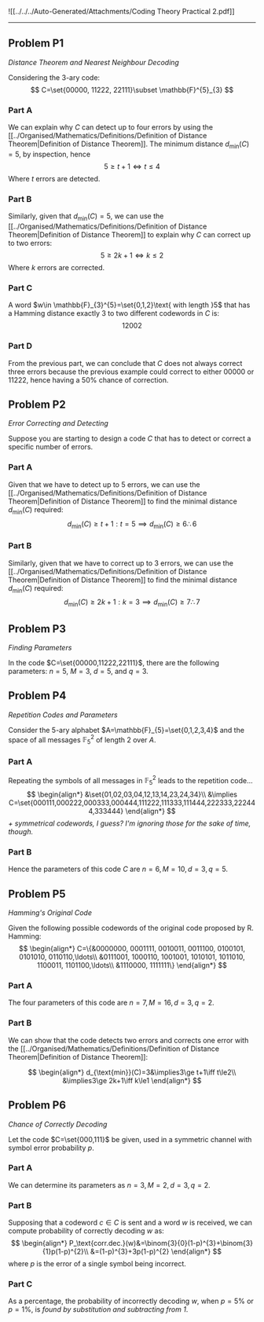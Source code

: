 ![[../../../Auto-Generated/Attachments/Coding Theory Practical 2.pdf]]

---

## Problem P1
*Distance Theorem and Nearest Neighbour Decoding*

Considering the $3$-ary code:
$$
C=\set{00000, 11222, 22111}\subset \mathbb{F}^{5}_{3}
$$

### Part A

We can explain why $C$ can detect up to four errors by using the [[../Organised/Mathematics/Definitions/Definition of Distance Theorem|Definition of Distance Theorem]]. The minimum distance $d_{\text{min}}(C)=5$, by inspection, hence
$$
5\ge t+1\iff t\le 4
$$
Where $t$ errors are detected.

### Part B

Similarly, given that $d_{\text{min}}(C)=5$, we can use the [[../Organised/Mathematics/Definitions/Definition of Distance Theorem|Definition of Distance Theorem]] to explain why $C$ can correct up to two errors:
$$
5\ge2k+1\iff k\le 2
$$
Where $k$ errors are corrected.

### Part C

A word $w\in \mathbb{F}_{3}^{5}=\set{0,1,2}\text{ with length }5$ that has a Hamming distance exactly $3$ to two different codewords in $C$ is:
$$
12002
$$

### Part D

From the previous part, we can conclude that $C$ does not always correct three errors because the previous example could correct to either $00000$ or $11222$, hence having a $50\%$ chance of correction.

## Problem P2
*Error Correcting and Detecting*

Suppose you are starting to design a code $C$ that has to detect or correct a specific number of errors.

### Part A

Given that we have to detect up to $5$ errors, we can use the [[../Organised/Mathematics/Definitions/Definition of Distance Theorem|Definition of Distance Theorem]] to find the minimal distance $d_{\text{min}}(C)$ required:
$$
d_{\text{min}}(C)\ge t+1:t=5\implies d_{\text{min}}(C)\ge6\therefore6
$$

### Part B

Similarly, given that we have to correct up to $3$ errors, we can use the [[../Organised/Mathematics/Definitions/Definition of Distance Theorem|Definition of Distance Theorem]] to find the minimal distance $d_{\text{min}}(C)$ required:
$$
d_{\text{min}}(C)\ge 2k+1:k=3\implies d_{\text{min}}(C)\ge7\therefore7
$$

## Problem P3
*Finding Parameters*

In the code $C=\set{00000,11222,22111}$, there are the following parameters:
$n=5$, $M=3$, $d=5$, and $q=3$.

## Problem P4
*Repetition Codes and Parameters*

Consider the $5$-ary alphabet $A=\mathbb{F}_{5}=\set{0,1,2,3,4}$ and the space of all messages $\mathbb{F}_{5}^{2}$ of length $2$ over $A$.

### Part A

Repeating the symbols of all messages in $\mathbb{F}_{5}^{2}$ leads to the repetition code...
$$
\begin{align*}
&\set{01,02,03,04,12,13,14,23,24,34}\\
&\implies C=\set{000111,000222,000333,000444,111222,111333,111444,222333,222444,333444}
\end{align*}
$$
*+ symmetrical codewords, I guess? I'm ignoring those for the sake of time, though.*

### Part B

Hence the parameters of this code $C$ are $n=6,M=10,d=3,q=5$.

## Problem P5
*Hamming's Original Code*

Given the following possible codewords of the original code proposed by R. Hamming:
$$
\begin{align*}
C=\{&0000000, 0001111, 0010011, 0011100, 0100101, 0101010, 0110110,\ldots\\
&0111001, 1000110, 1001001, 1010101, 1011010, 1100011, 1101100,\ldots\\
&1110000, 1111111\}
\end{align*}
$$

### Part A

The four parameters of this code are $n=7,M=16,d=3,q=2$.

### Part B

We can show that the code detects two errors and corrects one error with the [[../Organised/Mathematics/Definitions/Definition of Distance Theorem|Definition of Distance Theorem]]:

$$
\begin{align*}
d_{\text{min}}(C)=3&\implies3\ge t+1\iff t\le2\\
&\implies3\ge 2k+1\iff k\le1
\end{align*}
$$

## Problem P6
*Chance of Correctly Decoding*

Let the code $C=\set{000,111}$ be given, used in a symmetric channel with symbol error probability $p$.

### Part A

We can determine its parameters as $n=3,M=2,d=3,q=2$.

### Part B

Supposing that a codeword $c\in C$ is sent and a word $w$ is received, we can compute probability of correctly decoding $w$ as:
$$
\begin{align*}
P_\text{corr.dec.}(w)&=\binom{3}{0}(1-p)^{3}+\binom{3}{1}p(1-p)^{2}\\
&=(1-p)^{3}+3p(1-p)^{2}
\end{align*}
$$
where $p$ is the error of a single symbol being incorrect.

### Part C

As a percentage, the probability of incorrectly decoding $w$, when $p=5\%$ or $p=1\%$, is *found by substitution and subtracting from 1*.